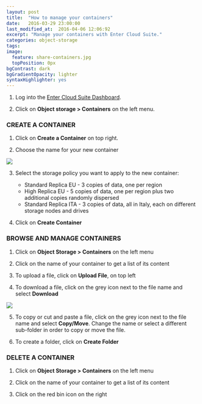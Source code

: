 ```yaml
---
layout: post
title:  "How to manage your containers"
date:   2016-03-29 23:00:00
last_modified_at:  2016-04-06 12:06:92
excerpt: "Manage your containers with Enter Cloud Suite."
categories: object-storage
tags:
image:
  feature: share-containers.jpg
  topPosition: 0px
bgContrast: dark
bgGradientOpacity: lighter
syntaxHighlighter: yes
---
```

1. Log into the <a href="https://dashboard.entercloudsuite.com" target="_blank">Enter Cloud Suite Dashboard</a>.

2. Click on **Object storage > Containers** on the left menu.

### CREATE A CONTAINER

1. Click on **Create a Container** on top right.

2. Choose the name for your new container
<img class="responsive-guide-img" src="{{ site.baseurl_posts_img }}ecs-object-storage-create-containers-01.png">

3. Select the storage policy you want to apply to the new container:
    * Standard Replica EU - 3 copies of data, one per region
    * High Replica EU - 5 copies of data, one per region plus two additional copies randomly dispersed
    * Standard Replica ITA - 3 copies of data, all in Italy, each on different storage nodes and drives

4. Click on **Create Container**

### BROWSE AND MANAGE CONTAINERS

1. Click on **Object Storage > Containers** on the left menu

2. Click on the name of your container to get a list of its content

3. To upload a file, click on **Upload File**, on top left

4. To download a file, click on the grey icon next to the file name and select **Download**
<img class="responsive-guide-img" src="{{ site.baseurl_posts_img }}ecs-object-storage-create-containers-02.png">

5. To copy or cut and paste a file, click on the grey icon next to the file name and select **Copy/Move**. Change the name or select a different sub-folder in order to copy or move the file.

6. To create a folder, click on **Create Folder**

### DELETE A CONTAINER

1. Click on **Object Storage > Containers** on the left menu

2. Click on the name of your container to get a list of its content

3. Click on the red bin icon on the right

